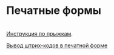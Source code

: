 # Печатные формы

[  
Инструкция по прыжкам](http://wiki.bsoft.biz/xwiki/bin/view/%D0%A0%D0%B0%D0%B7%D1%80%D0%B0%D0%B1%D0%BE%D1%82%D0%BA%D0%B0/%D0%98%D0%BD%D1%81%D1%82%D1%80%D1%83%D0%BA%D1%86%D0%B8%D1%8F+%D0%BF%D0%BE+%D0%BF%D1%80%D1%8B%D0%B6%D0%BA%D0%B0%D0%BC).

[Вывод штрих-кодов в печатной форме](http://wiki.bsoft.biz/xwiki/bin/view/%D0%A0%D0%B0%D0%B7%D1%80%D0%B0%D0%B1%D0%BE%D1%82%D0%BA%D0%B0/%D0%92%D1%8B%D0%B2%D0%BE%D0%B4+%D1%88%D1%82%D1%80%D0%B8%D1%85-%D0%BA%D0%BE%D0%B4%D0%BE%D0%B2+%D0%B2+%D0%BF%D0%B5%D1%87%D0%B0%D1%82%D0%BD%D0%BE%D0%B9+%D1%84%D0%BE%D1%80%D0%BC%D0%B5)

